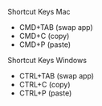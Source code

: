 Shortcut Keys Mac
* CMD+TAB (swap app)
* CMD+C (copy)
* CMD+P (paste)

Shortcut Keys Windows
* CTRL+TAB (swap app)
* CTRL+C (copy)
* CTRL+P (paste)